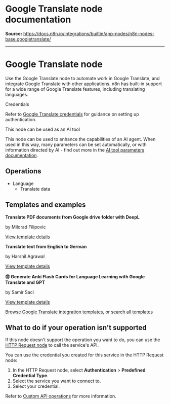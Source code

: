 # Google Translate node documentation

**Source:** https://docs.n8n.io/integrations/builtin/app-nodes/n8n-nodes-base.googletranslate/

---

# Google Translate node

Use the Google Translate node to automate work in Google Translate, and integrate Google Translate with other applications. n8n has built-in support for a wide range of Google Translate features, including translating languages.

Credentials

Refer to [Google Translate credentials](../../credentials/google/) for guidance on setting up authentication.

This node can be used as an AI tool

This node can be used to enhance the capabilities of an AI agent. When used in this way, many parameters can be set automatically, or with information directed by AI - find out more in the [AI tool parameters documentation](../../../../advanced-ai/examples/using-the-fromai-function/).

## Operations

- Language
  - Translate data

## Templates and examples

**Translate PDF documents from Google drive folder with DeepL**

by Milorad Filipovic

[View template details](https://n8n.io/workflows/2179-translate-pdf-documents-from-google-drive-folder-with-deepl/)

**Translate text from English to German**

by Harshil Agrawal

[View template details](https://n8n.io/workflows/743-translate-text-from-english-to-german/)

**🉑 Generate Anki Flash Cards for Language Learning with Google Translate and GPT**

by Samir Saci

[View template details](https://n8n.io/workflows/3195-generate-anki-flash-cards-for-language-learning-with-google-translate-and-gpt/)

[Browse Google Translate integration templates](https://n8n.io/integrations/google-translate/), or [search all templates](https://n8n.io/workflows/)

## What to do if your operation isn't supported

If this node doesn't support the operation you want to do, you can use the [HTTP Request node](../../core-nodes/n8n-nodes-base.httprequest/) to call the service's API.

You can use the credential you created for this service in the HTTP Request node:

1. In the HTTP Request node, select **Authentication** > **Predefined Credential Type**.
2. Select the service you want to connect to.
3. Select your credential.

Refer to [Custom API operations](../../../custom-operations/) for more information.
